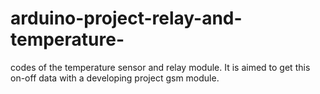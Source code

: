 # arduino-project-relay-and-temperature-

codes of the temperature sensor and relay module. It is aimed to get this on-off data with a developing project gsm module.

